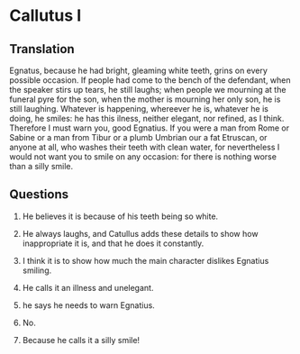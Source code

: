 # Callutus I

## Translation

Egnatus, because he had bright, gleaming white teeth, grins on every possible occasion. If people had come to the bench of the defendant, when the speaker stirs up tears, he still laughs; when people we mourning at the funeral pyre for the son, when the mother is mourning her only son, he is still laughing. Whatever is happening, whereever he is, whatever he is doing, he smiles: he has this ilness, neither elegant, nor refined, as I think. Therefore I must warn you, good Egnatius. If you were a man from Rome or Sabine or a man from Tibur or a plumb Umbrian our a fat Etruscan, or anyone at all, who washes their teeth with clean water, for nevertheless I would not want you to smile on any occasion: for there is nothing worse than a silly smile.

## Questions

1. He believes it is because of his teeth being so white.

2. He always laughs, and Catullus adds these details to show how inappropriate it is, and that he does it constantly.

3. I think it is to show how much the main character dislikes Egnatius smiling.

4. He calls it an illness and unelegant.

5. he says he needs to warn Egnatius.

6. No.

7. Because he calls it a silly smile!